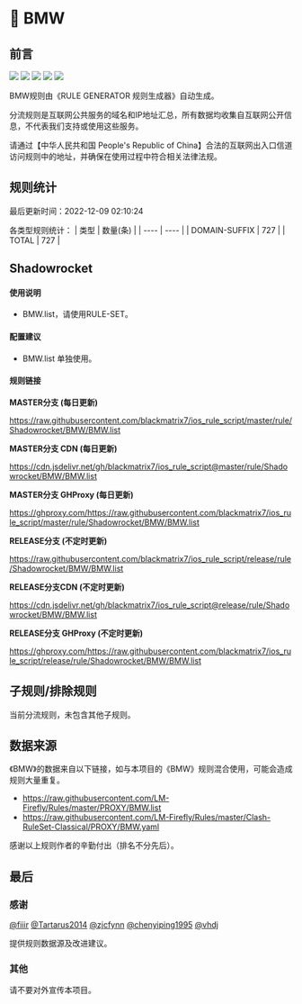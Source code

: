 # 🧸 BMW

## 前言

![](https://shields.io/badge/-移除重复规则-ff69b4) ![](https://shields.io/badge/-DOMAIN与DOMAIN--SUFFIX合并-green) ![](https://shields.io/badge/-DOMAIN--SUFFIX间合并-critical) ![](https://shields.io/badge/-DOMAIN--SUFFIX与DOMAIN--KEYWORD合并-blue) ![](https://shields.io/badge/-IP--CIDR(6)合并-blueviolet) 

BMW规则由《RULE GENERATOR 规则生成器》自动生成。

分流规则是互联网公共服务的域名和IP地址汇总，所有数据均收集自互联网公开信息，不代表我们支持或使用这些服务。

请通过【中华人民共和国 People's Republic of China】合法的互联网出入口信道访问规则中的地址，并确保在使用过程中符合相关法律法规。

## 规则统计

最后更新时间：2022-12-09 02:10:24

各类型规则统计：
| 类型 | 数量(条)  | 
| ---- | ----  |
| DOMAIN-SUFFIX | 727  | 
| TOTAL | 727  | 


## Shadowrocket 

#### 使用说明
- BMW.list，请使用RULE-SET。

#### 配置建议
- BMW.list 单独使用。

#### 规则链接
**MASTER分支 (每日更新)**

https://raw.githubusercontent.com/blackmatrix7/ios_rule_script/master/rule/Shadowrocket/BMW/BMW.list

**MASTER分支 CDN (每日更新)**

https://cdn.jsdelivr.net/gh/blackmatrix7/ios_rule_script@master/rule/Shadowrocket/BMW/BMW.list

**MASTER分支 GHProxy (每日更新)**

https://ghproxy.com/https://raw.githubusercontent.com/blackmatrix7/ios_rule_script/master/rule/Shadowrocket/BMW/BMW.list

**RELEASE分支 (不定时更新)**

https://raw.githubusercontent.com/blackmatrix7/ios_rule_script/release/rule/Shadowrocket/BMW/BMW.list

**RELEASE分支CDN (不定时更新)**

https://cdn.jsdelivr.net/gh/blackmatrix7/ios_rule_script@release/rule/Shadowrocket/BMW/BMW.list

**RELEASE分支 GHProxy (不定时更新)**

https://ghproxy.com/https://raw.githubusercontent.com/blackmatrix7/ios_rule_script/release/rule/Shadowrocket/BMW/BMW.list

## 子规则/排除规则


当前分流规则，未包含其他子规则。

## 数据来源

《BMW》的数据来自以下链接，如与本项目的《BMW》规则混合使用，可能会造成规则大量重复。

- https://raw.githubusercontent.com/LM-Firefly/Rules/master/PROXY/BMW.list
- https://raw.githubusercontent.com/LM-Firefly/Rules/master/Clash-RuleSet-Classical/PROXY/BMW.yaml


感谢以上规则作者的辛勤付出（排名不分先后）。

## 最后

### 感谢

[@fiiir](https://github.com/fiiir) [@Tartarus2014](https://github.com/Tartarus2014) [@zjcfynn](https://github.com/zjcfynn) [@chenyiping1995](https://github.com/chenyiping1995) [@vhdj](https://github.com/vhdj)

提供规则数据源及改进建议。

### 其他

请不要对外宣传本项目。